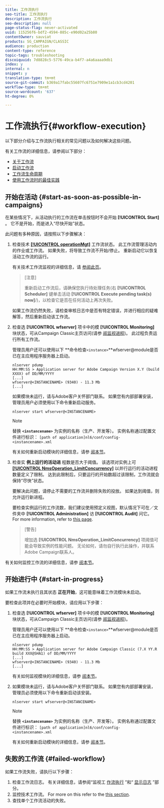 ```yaml
---
title: 工作流执行
seo-title: 工作流执行
description: 工作流执行
seo-description: null
page-status-flag: never-activated
uuid: 115256f6-bdf2-4594-885c-e90d02a25b80
contentOwner: sauviat
products: SG_CAMPAIGN/CLASSIC
audience: production
content-type: reference
topic-tags: troubleshooting
discoiquuid: 7d8828c5-5776-49ca-b4f7-a4a6aaaa9db1
index: y
internal: n
snippet: y
translation-type: tm+mt
source-git-commit: b369a17fabc55607fc6751e7909e1a1cb3cd4201
workflow-type: tm+mt
source-wordcount: '637'
ht-degree: 0%

---
```



# 工作流执行{#workflow-execution}

以下部分介绍与工作流执行相关的常见问题以及如何解决这些问题。

有关工作流的详细信息，请参阅以下部分：

* [关于工作流](../../workflow/using/about-workflows.md)
* [启动工作流](../../workflow/using/starting-a-workflow.md)
* [工作流生命周期](../../workflow/using/workflow-life-cycle.md)
* [使用工作流时的最佳实践](../../workflow/using/workflow-best-practices.md)

## 开始在活动 {#start-as-soon-as-possible-in-campaigns}

在某些情况下，从活动执行的工作流在单击按钮时不会开始 **[!UICONTROL Start]** 。 它不是开始，而是进入“尽快开始”状态。

此问题有多种原因，请按照以下步骤解决：

1. 检查技术 [**[!UICONTROL operationMgt]**](../../workflow/using/campaign.md) 工作流状态。 此工作流管理活动内的作业或工作流。 如果失败，将导致工作流不开始/停止。 重新启动它以恢复活动工作流的运行。

   有关技术工作流监视的详细信息，请 [参阅此页](../../workflow/using/monitoring-technical-workflows.md)。

   >[注意]
   >
   >重新启动工作流后，请确保您执行待处理任务(右 **[!UICONTROL Scheduler]** 键单击活动 **[!UICONTROL Execute pending task(s) now]**/)，以检查它是否在任何活动上再次失败。

   如果工作流仍然失败，请检查审核日志中是否有特定错误，并进行相应的疑难解答，然后重新启动该工作流。

1. 检查选 **[!UICONTROL wfserver]** 项卡中的模 **[!UICONTROL Monitoring]** 块状态，可从Campaign Classic主页访问(请参 [阅监视进程](../../production/using/monitoring-processes.md))。 此过程负责运行所有工作流。

   管理员用户还可以使用以下 **命令检查`<instance>`**wfserver@module是否已在主应用程序服务器上启动。

   ```
   nlserver pdump
   HH:MM:SS > Application server for Adobe Campaign Version X.Y (build XXXX) of DD/MM/YYYY
   [...]
   wfserver@<INSTANCENAME> (9340) - 11.3 Mb
   [...]
   ```

   如果模块未运行，请与Adobe客户关怀部门联系。 如果您有内部部署安装，管理员用户必须使用以下命令重新启动服务。

   ```
   nlserver start wfserver@<INSTANCENAME>
   ```

   >[!NOTE]
   >
   >替换 **`<instancename>`** 为实例的名称（生产、开发等）。 实例名称通过配置文件进行标识：
   >`[path of application]nl6/conf/config-<instancename>.xml`

   有关如何重新启动模块的详细信息，请参 [阅本节](../../production/using/usual-commands.md#module-launch-commands)。

1. 检查实 **例上运行的活动进** 程数是否大于阈值。 该选项对实例上可 [**[!UICONTROL NmsOperation_LimitConcurrency]**](../../installation/using/configuring-campaign-options.md#campaign-e-workflow-management) 以并行运行的活动进程数量定义了限制。 达到此限制后，只要运行的开始数超过该限制，工作流就会保持“尽快”状态。

   要解决此问题，请停止不需要的工作流并删除失败的投放。 如果达到阈值，则允许运行新进程。

   要检查实例运行的工作流数，我们建议使用预定义视图，默认情况下可在／文件夹中 **[!UICONTROL Administration]** 访 **[!UICONTROL Audit]** 问它。 For more information, refer to [this page](../../workflow/using/monitoring-workflow-execution.md#filtering-workflows-status).

   >[警告]
   >
   >增加选 **[!UICONTROL NmsOperation_LimitConcurrency]** 项阈值可能会导致实例的性能问题。 无论如何，请勿自行执行此操作，并联系Adobe Campaign联系人。

有关如何监控工作流的详细信息，请参 [阅本节](../../workflow/using/monitoring-workflow-execution.md)。

## 开始进行中 {#start-in-progress}

如果工作流未执行且其状态 **正在开始**，这可能意味着工作流模块未启动。

要检查此项并在必要时开始模块，请应用以下步骤：

1. 检查选 **[!UICONTROL wfserver]** 项卡中的模 **[!UICONTROL Monitoring]** 块状态，可从Campaign Classic主页访问(请参 [阅监视进程](../../production/using/monitoring-processes.md))。

   管理员用户还可以使用以下 **命令检查`<instance>`**wfserver@module是否已在主应用程序服务器上启动。

   ```
   nlserver pdump
   HH:MM:SS > Application server for Adobe Campaign Classic (7.X YY.R build XXX@SHA1) of DD/MM/YYYY
   [...]
   wfserver@<INSTANCENAME> (9340) - 11.3 Mb
   [...]
   ```

   有关如何监视模块的详细信息，请参 [阅本节](../../production/using/usual-commands.md#monitoring-commands-)。

1. 如果模块未运行，请与Adobe客户关怀部门联系。 如果您有内部部署安装，管理员必须使用以下命令重新启动该安装。

   ```
   nlserver start wfserver@<INSTANCENAME>
   ```

   >[!NOTE]
   >
   >替换 **`<instancename>`** 为实例的名称（生产、开发等）。 实例名称通过配置文件进行标识：
   >`[path of application]nl6/conf/config-<instancename>.xml`

   有关如何重新启动模块的详细信息，请参 [阅本节](../../production/using/usual-commands.md#module-launch-commands)。

## 失败的工作流 {#failed-workflow}

如果工作流失败，请执行以下步骤：

1. 检查工作流日志。 有关详细信息，请参阅“监视工 [作流执行](../../workflow/using/monitoring-workflow-execution.md) ”和“ [显示日志](../../workflow/using/monitoring-workflow-execution.md#displaying-logs) ”部分。
1. 监控技术工作流。 For more on this refer to the [this section](../../workflow/using/monitoring-technical-workflows.md).
1. 查找单个工作流活动的失败。
